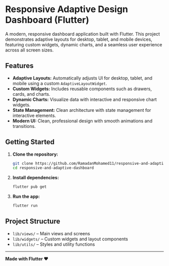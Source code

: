 # Responsive Adaptive Design Dashboard (Flutter)

A modern, responsive dashboard application built with Flutter. This project demonstrates adaptive layouts for desktop, tablet, and mobile devices, featuring custom widgets, dynamic charts, and a seamless user experience across all screen sizes.

## Features

- **Adaptive Layouts:** Automatically adjusts UI for desktop, tablet, and mobile using a custom `AdaptiveLayoutWidget`.
- **Custom Widgets:** Includes reusable components such as drawers, cards, and charts.
- **Dynamic Charts:** Visualize data with interactive and responsive chart widgets.
- **State Management:** Clean architecture with state management for interactive elements.
- **Modern UI:** Clean, professional design with smooth animations and transitions.

## Getting Started

1. **Clone the repository:**
   ```sh
   git clone https://github.com/RamadanMohamed11/responsive-and-adaptive-dashboard.git
   cd responsive-and-adaptive-dashboard
   ```

2. **Install dependencies:**
   ```sh
   flutter pub get
   ```

3. **Run the app:**
   ```sh
   flutter run
   ```

## Project Structure

- `lib/views/` – Main views and screens
- `lib/widgets/` – Custom widgets and layout components
- `lib/utils/` – Styles and utility functions

---

**Made with Flutter ❤️**
